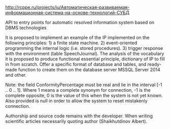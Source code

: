 http://rcppe.ru/projects/iu/Автоматическая-развиваемая-информационная-система-на-основе-технологий-СУБД

API to entry points for automatic resolved information system based on DBMS technologies

It is proposed to implement an example of the IP implemented on the following principles: 1) a finite state machine. 2) event-oriented programming the internal logic (i.e. stored procedures). 3) trigger response with the environment (table SpeechJournal). The analysis of the vocabulary it is proposed to produce functional essential principle, dictionary of IP to fill in from scratch. Offer a specific format of database and tables, and ready-made function to create them on the database server MSSQL Server 2014 and other.



Note: the field ConformityPercentage must be real and lie in the interval [-1 .. 0 .. 1]. Where 1 means a complete synonym for connection, -1 is the complete opposite, 0 is the value of this when the system is not yet known. Also provided is null in order to allow the system to reset mistakenly connection.



Authorship and source code remains with the developer. When writing scientific articles necessarily quoting author (Shaikhutdinov Albert).
